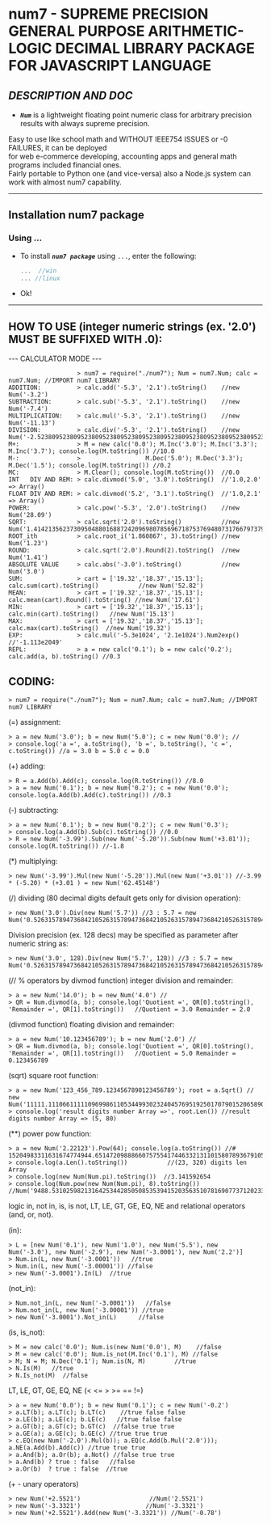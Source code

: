 # num7 - SUPREME PRECISION GENERAL PURPOSE ARITHMETIC-LOGIC DECIMAL LIBRARY PACKAGE FOR JAVASCRIPT LANGUAGE
## _DESCRIPTION AND DOC_

- _**`Num`**_ is a lightweight floating point numeric class for arbitrary precision results with always supreme precision.

Easy to use like school math and WITHOUT IEEE754 ISSUES or -0 FAILURES, it can be deployed  
for web e-commerce developing, accounting apps and general math programs included financial ones.  
Fairly portable to Python one (and vice-versa) also a Node.js system can work with almost num7 capability.  

---

## Installation num7 package

### Using ...

- To install _**`num7 package`**_ using `...`, enter the following:

  ```javascript
  ...  //win
  ... //linux
  ```

- Ok!

---

## HOW TO USE (integer numeric strings (ex. '2.0') MUST BE SUFFIXED WITH .0): 

  --- CALCULATOR MODE ---   

                       > num7 = require("./num7"); Num = num7.Num; calc = num7.Num; //IMPORT num7 LIBRARY
    ADDITION:          > calc.add('-5.3', '2.1').toString()    //new Num('-3.2')  
    SUBTRACTION:       > calc.sub('-5.3', '2.1').toString()    //new Num('-7.4')  
    MULTIPLICATION:    > calc.mul('-5.3', '2.1').toString()    //new Num('-11.13')  
    DIVISION:          > calc.div('-5.3', '2.1').toString()    //new Num('-2.52380952380952380952380952380952380952380952380952380952380952380952380952380952')  
    M+:                > M = new calc('0.0'); M.Inc('3.0'); M.Inc('3.3'); M.Inc('3.7'); console.log(M.toString()) //10.0  
    M-:                >                  M.Dec('5.0'); M.Dec('3.3'); M.Dec('1.5'); console.log(M.toString()) //0.2  
    MC:                > M.Clear(); console.log(M.toString())  //0.0  
    INT   DIV AND REM: > calc.divmod('5.0', '3.0').toString()  //'1.0,2.0' => Array()  
    FLOAT DIV AND REM: > calc.divmod('5.2', '3.1').toString()  //'1.0,2.1' => Array()  
    POWER:             > calc.pow('-5.3', '2.0').toString()    //new Num('28.09')  
    SQRT:              > calc.sqrt('2.0').toString()           //new Num('1.41421356237309504880168872420969807856967187537694807317667973799073247846210703')  
    ROOT_ith           > calc.root_i('1.860867', 3).toString() //new Num('1.23')  
    ROUND:             > calc.sqrt('2.0').Round(2).toString()  //new Num('1.41')  
    ABSOLUTE VALUE     > calc.abs('-3.0').toString()           //new Num('3.0')  
    SUM:               > cart = ['19.32','18.37','15.13']; calc.sum(cart).toString()     	   //new Num('52.82')  
    MEAN:              > cart = ['19.32','18.37','15.13']; calc.mean(cart).Round().toString() //new Num('17.61')  
    MIN:               > cart = ['19.32','18.37','15.13']; calc.min(cart).toString()   //new Num('15.13')  
    MAX:               > cart = ['19.32','18.37','15.13']; calc.max(cart).toString()  //new Num('19.32')  
    EXP:               > calc.mul('-5.3e1024', '2.1e1024').Num2exp()                 //'-1.113e2049'  
    REPL:              > a = new calc('0.1'); b = new calc('0.2'); calc.add(a, b).toString() //0.3

## CODING:  
	> num7 = require("./num7"); Num = num7.Num; calc = num7.Num; //IMPORT num7 LIBRARY 
 
(=) assignment:  

	> a = new Num('3.0'); b = new Num('5.0'); c = new Num('0.0'); //
	> console.log('a =', a.toString(), 'b =', b.toString(), 'c =', c.toString()) //a = 3.0 b = 5.0 c = 0.0 

(+) adding:  

	> R = a.Add(b).Add(c); console.log(R.toString()) //8.0  
	> a = new Num('0.1'); b = new Num('0.2'); c = new Num('0.0'); console.log(a.Add(b).Add(c).toString()) //0.3  
 
(-) subtracting:  

	> a = new Num('0.1'); b = new Num('0.2'); c = new Num('0.3');  
	> console.log(a.Add(b).Sub(c).toString()) //0.0  
	> R = new Num('-3.99').Sub(new Num('-5.20')).Sub(new Num('+3.01')); console.log(R.toString()) //-1.8  

(*) multiplying:  

	> new Num('-3.99').Mul(new Num('-5.20')).Mul(new Num('+3.01')) //-3.99 * (-5.20) * (+3.01 ) = new Num('62.45148')

(/) dividing (80 decimal digits default gets only for division operation):  

	> new Num('3.0').Div(new Num('5.7')) //3 : 5.7 = new Num('0.52631578947368421052631578947368421052631578947368421052631578947368421052631578')  

Division precision (ex. 128 decs) may be specified as parameter after numeric string as: 
 	    
	> new Num('3.0', 128).Div(new Num('5.7', 128)) //3 : 5.7 = new Num('0.52631578947368421052631578947368421052631578947368421052631578947368421052631578947368421052631578947368421052631578947368421052')  

(// % operators by divmod function) integer division and remainder:  

	> a = new Num('14.0'); b = new Num('4.0') //  
	> QR = Num.divmod(a, b); console.log('Quotient =', QR[0].toString(), 'Remainder =', QR[1].toString())   //Quotient = 3.0 Remainder = 2.0  

(divmod function) floating division and remainder:  

	> a = new Num('10.123456789'); b = new Num('2.0') // 
	> QR = Num.divmod(a, b); console.log('Quotient =', QR[0].toString(), 'Remainder =', QR[1].toString())   //Quotient = 5.0 Remainder = 0.123456789  
 
(sqrt) square root function: 

	> a = new Num('123_456_789.1234567890123456789'); root = a.Sqrt() // new Num('11111.11106611111096998611053449930232404576951925017079015206589094347963821409843324')  
	> console.log('result digits number Array =>', root.Len()) //result digits number Array => (5, 80)  


(**) power pow function:  

	> a = new Num('2.22123').Pow(64); console.log(a.toString()) //# 15204983311631674774944.65147209888660757554174463321311015807893679105748958794491681177995203669698667160837739445605536688871012507194541849848681968140805876570485027380472936734094801420552285940765338219588362327695177798251793912104057999943308320501195784173135380826413054938730768027747418766018606636039075568645106645889100039914241  
	> console.log(a.Len().toString())           //(23, 320) digits len Array  
	> console.log(new Num(Num.pi).toString())  //3.141592654  
	> console.log(Num.pow(new Num(Num.pi), 8).toString()) //Num('9488.531025982131642534428505085353941520356351078169077371202330414440366336')  

logic in, not in, is, is not, LT, LE, GT, GE, EQ, NE and relational operators (and, or, not).  

(in):  

	> L = [new Num('0.1'), new Num('1.0'), new Num('5.5'), new Num('-3.0'), new Num('-2.9'), new Num('-3.0001'), new Num('2.2')]   
	> Num.in(L, new Num('-3.0001'))   //true
 	> Num.in(L, new Num('-3.00001')) //false
  	> new Num('-3.0001').In(L)	//true

(not_in):

 	> Num.not_in(L, new Num('-3.0001'))   //false
  	> Num.not_in(L, new Num('-3.00001')) //true
   	> new Num('-3.0001').Not_in(L)	    //false

(is, is_not):

	> M = new calc('0.0'); Num.is(new Num('0.0'), M)    //false
 	> M = new calc('0.0'); Num.is_not(M.Inc('0.1'), M) //false
  	> M; N = M; N.Dec('0.1'); Num.is(N, M) 	   	  //true
   	> N.Is(M) 	//true  
    > N.Is_not(M)  //false
  
 LT, LE, GT, GE, EQ, NE (< <= > >= == !=)

	> a = new Num('0.0'); b = new Num('0.1'); c = new Num('-0.2') 
 	> a.LT(b); a.LT(c); b.LT(c)    //true false false 
  	> a.LE(b); a.LE(c); b.LE(c)   //true false false 
   	> a.GT(b); a.GT(c); b.GT(c)  //false true true 
    > a.GE(a); a.GE(c); b.GE(c) //true true true 
    > c.EQ(new Num('-2.0').Mul(b)); a.EQ(c.Add(b.Mul('2.0'))); a.NE(a.Add(b).Add(c)) //true true true 
    > a.And(b); a.Or(b); a.Not() //false true true 
	> a.And(b) ? true : false   //false
 	> a.Or(b)  ? true : false  //true

  (+ - unary operators)

	> new Num('+2.5521') 			       //Num('2.5521')  
	> new Num('-3.3321') 			      //Num('-3.3321')  
	> new Num('+2.5521').Add(new Num('-3.3321')) //Num('-0.78')  

 
